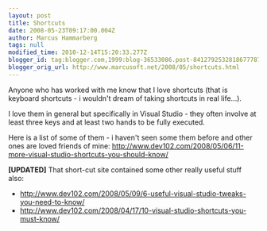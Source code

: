 ```yaml
---
layout: post
title: Shortcuts
date: 2008-05-23T09:17:00.004Z
author: Marcus Hammarberg
tags: null
modified_time: 2010-12-14T15:20:33.277Z
blogger_id: tag:blogger.com,1999:blog-36533086.post-8412792532818677787
blogger_orig_url: http://www.marcusoft.net/2008/05/shortcuts.html
---
```


Anyone
who has worked with me know that I love shortcuts
(that is
<span id="SPELLING_ERROR_11" class="blsp-spelling-error">keyboard
shortcuts - i <span
id="SPELLING_ERROR_13" class="blsp-spelling-error">wouldn't <span
id="SPELLING_ERROR_14" class="blsp-spelling-error">dream <span
id="SPELLING_ERROR_15" class="blsp-spelling-error">of <span
id="SPELLING_ERROR_16" class="blsp-spelling-error">taking <span
id="SPELLING_ERROR_17" class="blsp-spelling-error">shortcuts in
real <span id="SPELLING_ERROR_18"
class="blsp-spelling-error">life...).

I <span id="SPELLING_ERROR_19" class="blsp-spelling-error">love
<span id="SPELLING_ERROR_20" class="blsp-spelling-error">them in
general <span id="SPELLING_ERROR_21"
class="blsp-spelling-error">but <span id="SPELLING_ERROR_22"
class="blsp-spelling-error">specifically in <span
id="SPELLING_ERROR_23" class="blsp-spelling-error">Visual
Studio - <span id="SPELLING_ERROR_24"
class="blsp-spelling-error">they <span id="SPELLING_ERROR_25"
class="blsp-spelling-error">often <span id="SPELLING_ERROR_26"
class="blsp-spelling-error">involve <span id="SPELLING_ERROR_27"
class="blsp-spelling-error">at <span id="SPELLING_ERROR_28"
class="blsp-spelling-error">least <span id="SPELLING_ERROR_29"
class="blsp-spelling-error">three <span id="SPELLING_ERROR_30"
class="blsp-spelling-error">keys and <span id="SPELLING_ERROR_31"
class="blsp-spelling-error">at <span id="SPELLING_ERROR_32"
class="blsp-spelling-error">least <span id="SPELLING_ERROR_33"
class="blsp-spelling-error">two hands <span
id="SPELLING_ERROR_34" class="blsp-spelling-error">to be <span
id="SPELLING_ERROR_35" class="blsp-spelling-error">fully <span
id="SPELLING_ERROR_36" class="blsp-spelling-error">executed.

<span id="SPELLING_ERROR_37" class="blsp-spelling-error">Here is
a list <span id="SPELLING_ERROR_38"
class="blsp-spelling-error">of <span id="SPELLING_ERROR_39"
class="blsp-spelling-error">some <span id="SPELLING_ERROR_40"
class="blsp-spelling-error">of <span id="SPELLING_ERROR_41"
class="blsp-spelling-error">them - i <span id="SPELLING_ERROR_42"
class="blsp-spelling-error">haven't <span id="SPELLING_ERROR_43"
class="blsp-spelling-error">seen <span id="SPELLING_ERROR_44"
class="blsp-spelling-error">some <span id="SPELLING_ERROR_45"
class="blsp-spelling-error">them <span id="SPELLING_ERROR_46"
class="blsp-spelling-error">before and <span
id="SPELLING_ERROR_47" class="blsp-spelling-error">other <span
id="SPELLING_ERROR_48" class="blsp-spelling-error">ones <span
id="SPELLING_ERROR_49" class="blsp-spelling-error">are <span
id="SPELLING_ERROR_50" class="blsp-spelling-error">loved <span
id="SPELLING_ERROR_51" class="blsp-spelling-error">friends <span
id="SPELLING_ERROR_52" class="blsp-spelling-error">of <span
id="SPELLING_ERROR_53" class="blsp-spelling-error">mine:
<http://www.dev102.com/2008/05/06/11-more-visual-studio-shortcuts-you-should-know/>

**\[UPDATED\]**
That short-cut site contained some other really useful stuff also:

- <http://www.dev102.com/2008/05/09/6-useful-visual-studio-tweaks-you-need-to-know/>
- <http://www.dev102.com/2008/04/17/10-visual-studio-shortcuts-you-must-know/>
